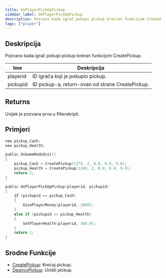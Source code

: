 ```yaml
---
title: OnPlayerPickUpPickup
sidebar_label: OnPlayerPickUpPickup
description: Pozvano kada igrač pokupi pickup kreiran funkcijom CreatePickup.
tags: ["player"]
---
```


## Deskripcija

Pozvano kada igrač pokupi pickup kreiran funkcijom CreatePickup.

| Ime      | Deskripcija                                      |
| -------- | ------------------------------------------------ |
| playerid | ID igrača koji je pokupio pickup.                |
| pickupid | ID pickup-a, return-ovan od strane CreatePickup. |

## Returns

Uvijek je pozvana prva u filterskripti.

## Primjeri

```c
new pickup_Cash;
new pickup_Health;

public OnGameModeInit()
{
    pickup_Cash = CreatePickup(1274, 2, 0.0, 0.0, 9.0);
    pickup_Health = CreatePickup(1240, 2, 0.0, 0.0, 9.0);
    return 1;
}

public OnPlayerPickUpPickup(playerid, pickupid)
{
    if (pickupid == pickup_Cash)
    {
        GivePlayerMoney(playerid, 1000);
    }
    else if (pickupid == pickup_Health)
    {
        SetPlayerHealth(playerid, 100.0);
    }
    return 1;
}
```

## Srodne Funkcije

- [CreatePickup](../functions/CreatePickup): Kreiraj pickup.
- [DestroyPickup](../functions/DestroyPickup): Uništi pickup.
